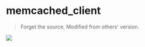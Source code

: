 # memcached_client

> Forget the source, Modified from others' version.

![]([https://tuotuo.stdcdn.com/home.jpg](https://raw.githubusercontent.com/mrlovables/memcached_client/main/Snipaste_2022-07-06_14-05-06.png))

